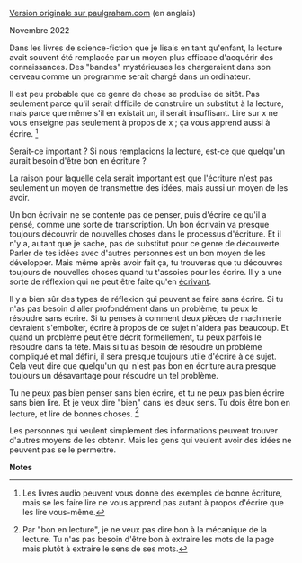 [Version originale sur paulgraham.com](http://www.paulgraham.com/read.html) (en
anglais)

Novembre 2022

Dans les livres de science-fiction que je lisais en tant qu'enfant, la lecture
avait souvent été remplacée par un moyen plus efficace d'acquérir des
connaissances. Des "bandes" mystérieuses les chargeraient dans son cerveau
comme un programme serait chargé dans un ordinateur.

Il est peu probable que ce genre de chose se produise de sitôt. Pas seulement
parce qu'il serait difficile de construire un substitut à la lecture, mais
parce que même s'il en existait un, il serait insuffisant. Lire sur x ne vous
enseigne pas seulement à propos de x ; ça vous apprend aussi à écrire. [^1]

Serait-ce important ? Si nous remplacions la lecture, est-ce que quelqu'un
aurait besoin d'être bon en écriture ?

La raison pour laquelle cela serait important est que l'écriture n'est pas
seulement un moyen de transmettre des idées, mais aussi un moyen de les avoir.

Un bon écrivain ne se contente pas de penser, puis d'écrire ce qu'il a pensé,
comme une sorte de transcription. Un bon écrivain va presque toujours découvrir
de nouvelles choses dans le processus d'écriture. Et il n'y a, autant que je
sache, pas de substitut pour ce genre de découverte. Parler de tes idées avec
d'autres personnes est un bon moyen de les développer. Mais même après avoir
fait ça, tu trouveras que tu découvres toujours de nouvelles choses quand tu
t'assoies pour les écrire. Il y a une sorte de réflexion qui ne peut être faite
qu'en [écrivant](mots).

Il y a bien sûr des types de réflexion qui peuvent se faire sans écrire. Si tu
n'as pas besoin d'aller profondément dans un problème, tu peux le résoudre sans
écrire. Si tu penses à comment deux pièces de machinerie devraient s'emboîter,
écrire à propos de ce sujet n'aidera pas beaucoup. Et quand un problème peut
être décrit formellement, tu peux parfois le résoudre dans ta tête. Mais si tu
as besoin de résoudre un problème compliqué et mal défini, il sera presque
toujours utile d'écrire à ce sujet. Cela veut dire que quelqu'un qui n'est pas
bon en écriture aura presque toujours un désavantage pour résoudre un tel
problème.

Tu ne peux pas bien penser sans bien écrire, et tu ne peux pas bien écrire sans
bien lire. Et je veux dire "bien" dans les deux sens. Tu dois être bon en
lecture, et lire de bonnes choses. [^2]

Les personnes qui veulent simplement des informations peuvent trouver d'autres
moyens de les obtenir. Mais les gens qui veulent avoir des idées ne peuvent pas
se le permettre.

**Notes**

[^1]:
    Les livres audio peuvent vous donne des exemples de bonne écriture, mais
    se les faire lire ne vous apprend pas autant à propos d'écrire que les
    lire vous-même.

[^2]:
    Par "bon en lecture", je ne veux pas dire bon à la mécanique de la
    lecture. Tu n'as pas besoin d'être bon à extraire les mots de la page mais
    plutôt à extraire le sens de ses mots.
